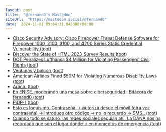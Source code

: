```yaml
---
layout: post
title:  "@fernand0's Mastodon"
siteUrl:  "https://mastodon.social/@fernand0"
date:  2024-11-01 09:04:31.045000+00:00
---
```

*  [Cisco Security Advisory: Cisco Firepower Threat Defense Software for Firepower 1000, 2100, 3100, and 4200 Series Static Credential Vulnerability ](https://sec.cloudapps.cisco.com/security/center/content/CiscoSecurityAdvisory/cisco-sa-ftd-statcred-dFC8tXT) ([toot](https://mastodon.social/@fernand0/113406893819941976))
*  [Discover the State of HTML 2023 Survey Results ](https://dev.to/sachagreif/discover-the-state-of-html-2023-survey-results-n1) ([toot](https://mastodon.social/@fernand0/113406120895335495))
*  [DOT Penalizes Lufthansa $4 Million for Violating Passengers’ Civil Rights  ](https://www.transportation.gov/briefing-room/dot-penalizes-lufthansa-4-million-violating-passengers-civil-rights) ([toot](https://mastodon.social/@fernand0/113405391593559603))
*  [Ventanas y balcón ](https://www.flickr.com/photos/fernand0/54080387045) ([toot](https://mastodon.social/@fernand0/113405300529117977))
*  [American Airlines Fined $50M for Violating Numerous Disability Laws ](https://www.gatechecked.com/american-airlines-fined-50m-for-violating-numerous-disability-laws-962) ([toot](https://mastodon.social/@fernand0/113403515219973037))
*  [Araña. ](https://avecesunafoto.wordpress.com/2024/10/31/arana-2) ([toot](https://mastodon.social/@fernand0/113403267890802719))
*  [En ENISE, moderando una mesa sobre ciberseguridad · Bitácora de fernand0 ](http://blog.elmundoesimperfecto.com/2024/10/23/en-enise-mesa-ciberseguridad) ([toot](https://mastodon.social/@fernand0/113403237724834371))
*  [PiDP-1 ](https://obsolescence.dev/pidp1.htm) ([toot](https://mastodon.social/@fernand0/113403227022318237))
*  [Esto es loquísimo. Contraseña -&gt; autoriza desde el móvil (otra vez contraseña) -&gt; Introduce otro código -&gt; no lo recuerdo -&gt; SMS.. ](https://mastodon.social/@fernand0/113403198865568629) ([toot](https://mastodon.social/@fernand0/113403198865568629))
*  [Cuando todo se saturó, las redes sociales seguían ahí. La DANA nos ha recordado que son el lugar donde ir en momentos de emergencia ](https://www.xataka.com/aplicaciones/cuando-todo-se-saturo-redes-sociales-seguian-ahi-dana-nos-ha-recordado-que-lugar-donde-ir-momentos-emergenci) ([toot](https://mastodon.social/@fernand0/113402977976800991))
